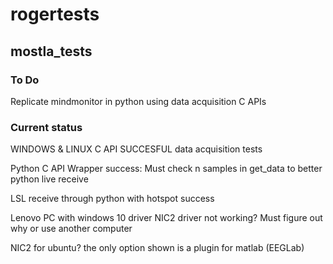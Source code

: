 # rogertests 
## mostla_tests

### To Do

Replicate mindmonitor in python using data acquisition C APIs 

### Current status

WINDOWS & LINUX C API SUCCESFUL data acquisition tests

Python C API Wrapper success:
    Must check n samples in get_data to better python live receive

LSL receive through python with hotspot success

Lenovo PC with windows 10 driver NIC2 driver not working? Must figure out why or use another computer

NIC2 for ubuntu? the only option shown is a plugin for matlab (EEGLab)